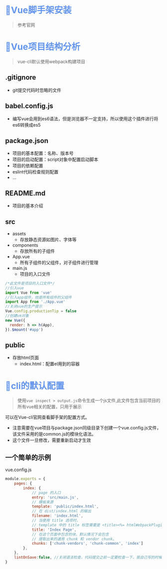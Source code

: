 # <font color='cornflowerblue'>🛴Vue脚手架安装</font>

> 参考官网

# <font color='cornflowerblue'>🛴Vue项目结构分析</font>

> vue-cli默认使用webpack构建项目

## .gitignore

- git提交代码时忽略的文件

## babel.config.js

- 编写vue会用到es6语法，但是浏览器不一定支持，所以使用这个插件进行将es6转换成es5

## package.json

- 项目的基本配置：名称、版本号
- 项目的启动配置：script对象中配置启动脚本
- 项目的依赖配置
- eslint代码检查规则配置
- ...

## README.md

- 项目的基本介绍

## src

- assets
  - 存放静态资源如图片、字体等
- components
  - 存放所有的子组件
- App.vue
  - 所有子组件的父组件，对子组件进行管理
- main.js
  - 项目的入口文件

```js
/*此文件是项目的入口文件*/
//引入vue
import Vue from 'vue'
//引入app组件，他是所有组件的父组件
import App from './App.vue'
//关闭vue的生产提示
Vue.config.productionTip = false
//创建vm对象
new Vue({
  render: h => h(App),
}).$mount('#app')
```

## public

- 存放html页面
  - index.html：配置el用到的容器

# <font color='cornflowerblue'>🛴cli的默认配置</font>

> 使用`vue inspect > output.js`命令生成一个js文件,此文件包含当前项目的所有vue相关的配置，只用于展示

可以在Vue-cli官网查看脚手架的配置方式。

- 注意需要在vue项目与package.json同级目录下创建一个vue.config.js文件，该文件采用的是common.js的模块化语法。
- 这个文件一旦修改，需要重新启动才生效

## 一个简单的示例

vue.config.js

```js
module.exports = {
    pages: {
        index: {
            // page 的入口
            entry: 'src/main.js',
            // 模板来源
            template: 'public/index.html',
            // 在 dist/index.html 的输出
            filename: 'index.html',
            // 当使用 title 选项时，
            // template 中的 title 标签需要是 <title><%= htmlWebpackPlugin.options.title %></title>
            title: 'Index Page',
            // 在这个页面中包含的块，默认情况下会包含
            // 提取出来的通用 chunk 和 vendor chunk。
            chunks: ['chunk-vendors', 'chunk-common', 'index']
        },
    },
    lintOnSave:false, //关闭语法检查，代码提交之前一定要检查一下，我自己写的时候也会开启，这样比较有条不紊
}
```

